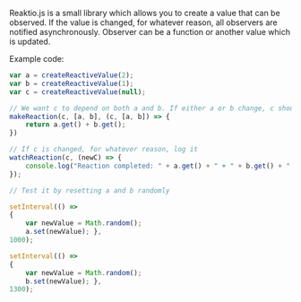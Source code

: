 Reaktio.js is a small library which allows you to create a value that can be observed. If the value is changed, for whatever reason, all observers are notified asynchronously. Observer can be a function or another value which is updated.

Example code:

```javascript
var a = createReactiveValue(2);
var b = createReactiveValue(1);
var c = createReactiveValue(null);

// We want c to depend on both a and b. If either a or b change, c should automatically recalculate it's value
makeReaction(c, [a, b], (c, [a, b]) => {
    return a.get() + b.get();
})

// If c is changed, for whatever reason, log it
watchReaction(c, (newC) => {
    console.log("Reaction completed: " + a.get() + " + " + b.get() + " = " + c.get());
});

// Test it by resetting a and b randomly

setInterval(() =>
{
    var newValue = Math.random();
    a.set(newValue); },
1000);

setInterval(() =>
{
    var newValue = Math.random();
    b.set(newValue); },
1300);

```